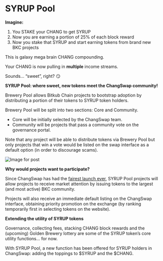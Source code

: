 # SYRUP Pool

**Imagine:**

1. You STAKE your CHANG to get SYRUP
2. Now you are earning a portion of 25% of each block reward
3. Now you stake that SYRUP and start earning tokens from brand new BKC projects

This is galaxy mega brain CHANG compounding.

Your CHANG is now pulling in **multiple** income streams.

Sounds… “sweet”, right? 😏

**SYRUP Pool: where sweet, new tokens meet the ChangSwap community!**

Brewery Pool allows Bitkub Chain projects to bootstrap adoption by distributing a portion of their tokens to SYRUP token holders.

Brewery Pool will be split into two sections: Core and Community.

* Core will be initially selected by the ChangSwap team.
* Community will be projects that pass a community vote on the governance portal.

Note that any project will be able to distribute tokens via Brewery Pool but only projects that win a vote would be listed on the swap interface as a default option \(in order to discourage scams\).

![Image for post](https://miro.medium.com/max/3200/0*MkaAxlEeCfLlaoMt)

**Why would projects want to participate?**

Since ChangSwap has had the [fairest launch ever](https://medium.com/@changswap/the-fairest-launch-ever-5b246644ba2a), SYRUP Pool projects will allow projects to receive market attention by issuing tokens to the largest \(and most active\) BKC community.

Projects will also receive an immediate default listing on the ChangSwap interface, obtaining priority promotion on the exchange \(by ranking temporarily first in selecting tokens on the website\).

**Extending the utility of SYRUP tokens**

Governance, collecting fees, stacking CHANG block rewards and the \(upcoming\) Golden Brewery lottery are some of the SYRUP token’s core utility functions… for now.

With SYRUP Pool, a new function has been offered for SYRUP holders in ChangSwap: adding the toppings to $SYRUP and the $CHANG.

